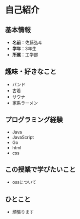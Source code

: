 # 自己紹介

## 基本情報
- **名前**：佐藤弘斗
- **学年**：3年生
- **所属**：工学部

## 趣味・好きなこと
- バンド
- 古着
- サウナ
- 家系ラーメン



## プログラミング経験
- Java
- JavaScript
- Go
- html
- css


## この授業で学びたいこと
- ossについて

## ひとこと
- 頑張ります